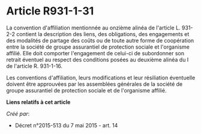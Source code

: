 # Article R931-1-31

La convention d'affiliation mentionnée au onzième alinéa de l'article L. 931-2-2 contient la description des liens, des
obligations, des engagements et des modalités de partage des coûts ou de toute autre forme de coopération entre la société de
groupe assurantiel de protection sociale et l'organisme affilié. Elle doit comporter l'engagement de celui-ci de subordonner
son retrait éventuel au respect des conditions posées au deuxième alinéa du I de l'article R. 931-1-16. 

Les conventions d'affiliation, leurs modifications et leur résiliation éventuelle doivent être approuvées par les assemblées
générales de la société de groupe assurantiel de protection sociale et de l'organisme affilié.

**Liens relatifs à cet article**

_Créé par_:

  - Décret n°2015-513 du 7 mai 2015 - art. 14
